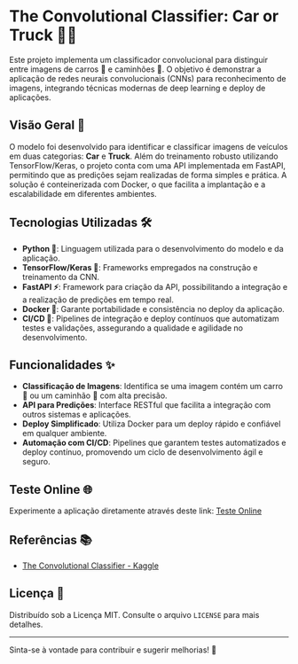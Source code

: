 # The Convolutional Classifier: Car or Truck 🚗🚚

Este projeto implementa um classificador convolucional para distinguir entre imagens de carros 🚗 e caminhões 🚚. O objetivo é demonstrar a aplicação de redes neurais convolucionais (CNNs) para reconhecimento de imagens, integrando técnicas modernas de deep learning e deploy de aplicações.

## Visão Geral 🌟

O modelo foi desenvolvido para identificar e classificar imagens de veículos em duas categorias: **Car** e **Truck**. Além do treinamento robusto utilizando TensorFlow/Keras, o projeto conta com uma API implementada em FastAPI, permitindo que as predições sejam realizadas de forma simples e prática. A solução é conteinerizada com Docker, o que facilita a implantação e a escalabilidade em diferentes ambientes.

## Tecnologias Utilizadas 🛠️

- **Python 🐍**: Linguagem utilizada para o desenvolvimento do modelo e da aplicação.
- **TensorFlow/Keras 🤖**: Frameworks empregados na construção e treinamento da CNN.
- **FastAPI ⚡**: Framework para criação da API, possibilitando a integração e a realização de predições em tempo real.
- **Docker 🐳**: Garante portabilidade e consistência no deploy da aplicação.
- **CI/CD 🔄**: Pipelines de integração e deploy contínuos que automatizam testes e validações, assegurando a qualidade e agilidade no desenvolvimento.

## Funcionalidades ✨

- **Classificação de Imagens**: Identifica se uma imagem contém um carro 🚗 ou um caminhão 🚚 com alta precisão.
- **API para Predições**: Interface RESTful que facilita a integração com outros sistemas e aplicações.
- **Deploy Simplificado**: Utiliza Docker para um deploy rápido e confiável em qualquer ambiente.
- **Automação com CI/CD**: Pipelines que garantem testes automatizados e deploy contínuo, promovendo um ciclo de desenvolvimento ágil e seguro.

## Teste Online 🌐

Experimente a aplicação diretamente através deste link: [Teste Online](http://3.145.90.115/static/index.html)

## Referências 📚

- [The Convolutional Classifier - Kaggle](https://www.kaggle.com/code/ryanholbrook/the-convolutional-classifier)

## Licença 📜

Distribuído sob a Licença MIT. Consulte o arquivo `LICENSE` para mais detalhes.

---

Sinta-se à vontade para contribuir e sugerir melhorias! 🚀
